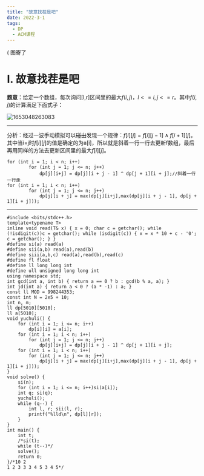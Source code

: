 ```yaml
---
title: "故意找茬是吧"
date: 2022-3-1
tags:
  - DP
  - ACM课程
---
```


( 图寄了

<!-- more -->

# I. 故意找茬是吧

**题意**：给定一个数组，每次询问[l,r]区间里的最大$f(i,j)$，$l<=i,j<=r$。其中$f(i,j)$的计算满足下面式子：

![1653048263083](C:\Users\张少禹\AppData\Roaming\Typora\typora-user-images\1653048263083.png)

***

分析：经过一波手动模拟可以~~碰出~~发现一个规律：$f[i][j]=f[i][j-1]\land f[i+1][j]$。其中当i=j时$f[i][j]$的值是确定的为a[i]，所以就是斜着一行一行去更新f数组，最后再用同样的方法去更新区间里的最大$f[i][j]$。

~~~
for (int i = 1; i < n; i++) 
		for (int j = 1; j <= n; j++) 
			dp[j][i+j] = dp[j][i + j - 1] ^ dp[j + 1][i + j];//斜着一行一行走
for (int i = 1; i < n; i++)
		for (int j = 1; j <= n; j++) 
			dp[j][i + j] = max(dp[j][i+j],max(dp[j][i + j - 1], dp[j + 1][i + j]));
~~~

***

```
#include <bits/stdc++.h>
template<typename T>
inline void read(T& x) { x = 0; char c = getchar(); while (!isdigit(c))c = getchar(); while (isdigit(c)) { x = x * 10 + c - '0'; c = getchar(); } }
#define si(a) read(a)
#define sii(a,b) read(a),read(b)
#define siii(a,b,c) read(a),read(b),read(c)
#define fl float
#define ll long long int
#define ull unsigned long long int
using namespace std;
int gcd(int a, int b) { return a == 0 ? b : gcd(b % a, a); }
int jd(int a) { return a < 0 ? (a * -1) : a; }
const ll MOD = 998244353;
const int N = 2e5 + 10;
int n, m;
ll dp[5010][5010];
ll a[5010];
void yuchuli() {
	for (int i = 1; i <= n; i++)
		dp[i][i] = a[i];
	for (int i = 1; i < n; i++) 
		for (int j = 1; j <= n; j++) 
			dp[j][i+j] = dp[j][i + j - 1] ^ dp[j + 1][i + j];
	for (int i = 1; i < n; i++)
		for (int j = 1; j <= n; j++) 
			dp[j][i + j] = max(dp[j][i+j],max(dp[j][i + j - 1], dp[j + 1][i + j]));
}
void solve() {
	si(n);
	for (int i = 1; i <= n; i++)si(a[i]);
	int q; si(q);
	yuchuli();
	while (q--) {
		int l, r; sii(l, r);
		printf("%lld\n", dp[l][r]);
	}
}
int main() {
	int t;
	/*si(t);
	while (t--)*/
	solve();
	return 0;
}/*10 2
1 2 3 3 3 4 5 3 4 5*/

```

